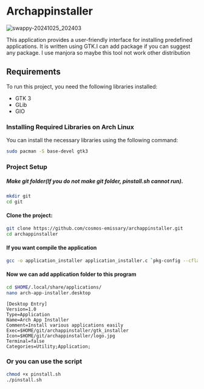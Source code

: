 # Archappinstaller
![swappy-20241025_202403](https://github.com/user-attachments/assets/74fdb179-e88f-47cf-bec1-6fcf1a7b5ded)

This application provides a user-friendly interface for installing predefined applications. It is written using GTK.I can add package if you can suggest any package. I use manjora so maybe this tool not work other distribution

## Requirements

To run this project, you need the following libraries installed:

- GTK 3
- GLib
- GIO

### Installing Required Libraries on Arch Linux

You can install the necessary libraries using the following command:

```bash
sudo pacman -S base-devel gtk3
```
### Project Setup
##### Make git folder(If you do not make git folder, pinstall.sh cannot run).
```bash
mkdir git
cd git
```
#### Clone the project:

```bash
git clone https://github.com/cosmos-emissary/archappinstaller.git
cd archappinstaller
```
#### If you want compile the application

```bash
gcc -o application_installer application_installer.c `pkg-config --cflags --libs gtk+-3.0 gio-2.0 gdk-3.0`
```
#### Now we can add application folder to this program
```bash
cd $HOME/.local/share/applications/
nano arch-app-installer.desktop
```
```
[Desktop Entry]
Version=1.0
Type=Application
Name=Arch App Installer
Comment=Install various applications easily
Exec=$HOME/git/archappinstaller/gtk_installer
Icon=$HOME/git/archappinstaller/logo.jpg
Terminal=false
Categories=Utility;Application;
```
### Or you can use the script
```bash
chmod +x pinstall.sh
./pinstall.sh
```
